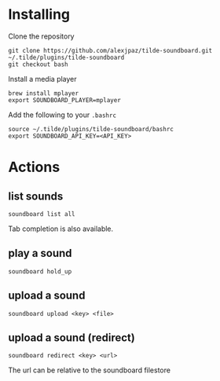 # Installing

Clone the repository 
```
git clone https://github.com/alexjpaz/tilde-soundboard.git ~/.tilde/plugins/tilde-soundboard
git checkout bash
```

Install a media player
```
brew install mplayer
export SOUNDBOARD_PLAYER=mplayer
```

Add the following to your `.bashrc`

```
source ~/.tilde/plugins/tilde-soundboard/bashrc
export SOUNDBOARD_API_KEY=<API_KEY>
```

# Actions

## list sounds

```
soundboard list all
```

Tab completion is also available.

## play a sound

```
soundboard hold_up
```

## upload a sound
```
soundboard upload <key> <file>
```

## upload a sound (redirect)
```
soundboard redirect <key> <url>
```

The url can be relative to the soundboard filestore


